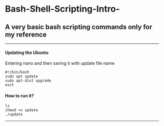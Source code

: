 # Bash-Shell-Scripting-Intro-

A very basic bash scripting commands only for my reference
---
---

#### Updating the Ubuntu

Entering nano and then saving it with update file name

    #!/bin/bash
    sudo apt update
    sudo apt-dist upgrade
    exit

#### How to run it?

    ls
    chmod +x update
    ./update
    
---
